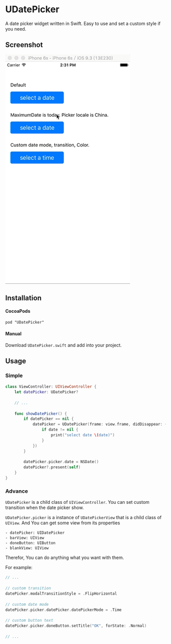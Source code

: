 # UDatePicker

A date picker widget written in Swift. Easy to use and set a custom style if you need.

## Screenshot

![screenshot](Screenshot/1.gif)

## Installation

#### CocoaPods

```
pod "UDatePicker"
```

#### Manual

Download `UDatePicker.swift` and add into your project.

## Usage

### Simple

```swift
class ViewController: UIViewController {
    let datePicker: UDatePicker?
    
    // ...
    
    func showDatePicker() {
        if datePicker == nil {
            datePicker = UDatePicker(frame: view.frame, didDisappear: { date in
                if date != nil {
                    print("select date \(date)")
                }
            })
        }
        
        datePicker.picker.date = NSDate()
        datePicker?.present(self)
    }
}
```

### Advance

`UDatePicker` is a child class of `UIViewController`. You can set custom transition when the date picker show.
      
`UDatePicker.picker` is a instance of `UDatePickerView` that is a child class of `UIView`. And You can get some view from its properties

    - datePicker: UIDatePicker
    - barView: UIView
    - doneButton: UIButton
    - blankView: UIView
    
Therefor, You can do anything what you want with them. 
    
For example:
    

```swift
// ...

// custom transition
datePicker.modalTransitionStyle = .FlipHorizontal

// custom date mode
datePicker.picker.datePicker.datePickerMode = .Time

// custom button text
datePicker.picker.doneButton.setTitle("OK", forState: .Normal)

// ...
```